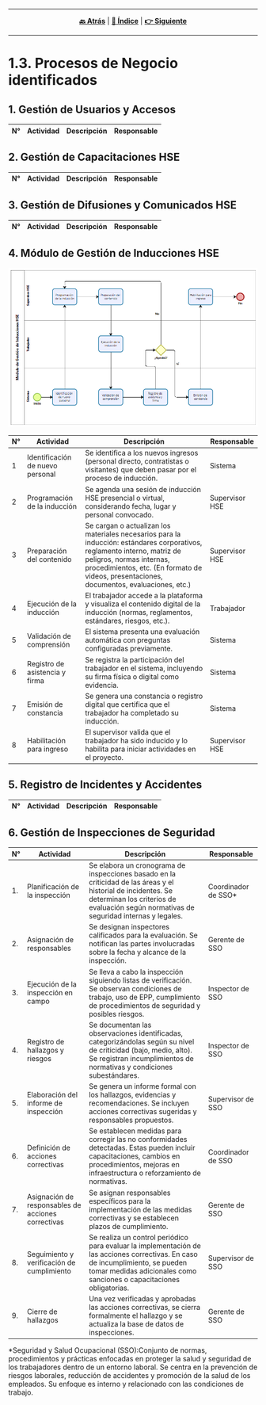 <hr>
<div align="center">
 
[**🔙 Atrás**](../1.2/1.2.md) | [**📜 Índice**](../../README.md) | [**👉 Siguiente**](../1.4/1.4.md)

</div>
<hr>

# 1.3. Procesos de Negocio identificados

## 1. Gestión de Usuarios y Accesos
| N° | Actividad | Descripción | Responsable |
|----|-----------|-------------|-------------|
## 2.	Gestión de Capacitaciones HSE
| N° | Actividad | Descripción | Responsable |
|----|-----------|-------------|-------------|
## 3.	Gestión de Difusiones y Comunicados HSE
| N° | Actividad | Descripción | Responsable |
|----|-----------|-------------|-------------|

## 4. Módulo de Gestión de Inducciones HSE

<p align="center">
  <img src="https://github.com/fiis-bd251/bd251-grupo1/blob/main/Images/Diagrama%20BPMN%20/Modulo%204%20-%20Actividades.png?raw=true" alt="Modulo 4 - Actividades">
</p>

| N° | Actividad | Descripción | Responsable |
|----|-----------|-------------|-------------|
|1	|Identificación de nuevo personal|	Se identifica a los nuevos ingresos (personal directo, contratistas o visitantes) que deben pasar por el proceso de inducción.|	Sistema|
|2	|Programación de la inducción|	Se agenda una sesión de inducción HSE presencial o virtual, considerando fecha, lugar y personal convocado.|	Supervisor HSE|
|3	|Preparación del contenido|	Se cargan o actualizan los materiales necesarios para la inducción: estándares corporativos, reglamento interno, matriz de peligros, normas internas, procedimientos, etc. (En formato de videos, presentaciones, documentos, evaluaciones, etc.)|	Supervisor HSE|
|4	|Ejecución de la inducción|	El trabajador accede a la plataforma y visualiza el contenido digital de la inducción (normas, reglamentos, estándares, riesgos, etc.).|	Trabajador|
|5	|Validación de comprensión|	El sistema presenta una evaluación automática con preguntas configuradas previamente.|	Sistema|
|6	|Registro de asistencia y firma|	Se registra la participación del trabajador en el sistema, incluyendo su firma física o digital como evidencia.|	Sistema|
|7	|Emisión de constancia|	Se genera una constancia o registro digital que certifica que el trabajador ha completado su inducción.|	Sistema|
|8	|Habilitación para ingreso|	El supervisor valida que el trabajador ha sido inducido y lo habilita para iniciar actividades en el proyecto.|	Supervisor HSE |

## 5.	Registro de Incidentes y Accidentes
| N° | Actividad | Descripción | Responsable |
|----|-----------|-------------|-------------|
## 6.	Gestión de Inspecciones de Seguridad
| N° | Actividad | Descripción | Responsable |
|----|-----------|-------------|-------------|
|1. |Planificación de la inspección|	Se elabora un cronograma de inspecciones basado en la criticidad de las áreas y el historial de incidentes. Se determinan los criterios de evaluación según normativas de seguridad internas y legales.|	Coordinador de SSO*
|2. |Asignación de responsables|	Se designan inspectores calificados para la evaluación. Se notifican las partes involucradas sobre la fecha y alcance de la inspección.|	Gerente de SSO
|3. |Ejecución de la inspección en campo|	Se lleva a cabo la inspección siguiendo listas de verificación. Se observan condiciones de trabajo, uso de EPP, cumplimiento de procedimientos de seguridad y posibles riesgos.|	Inspector de SSO
|4. |Registro de hallazgos y riesgos|	Se documentan las observaciones identificadas, categorizándolas según su nivel de criticidad (bajo, medio, alto). Se registran incumplimientos de normativas y condiciones subestándares.|	Inspector de SSO
|5. |Elaboración del informe de inspección|	Se genera un informe formal con los hallazgos, evidencias y recomendaciones. Se incluyen acciones correctivas sugeridas y responsables propuestos.|	Supervisor de SSO
|6. |Definición de acciones correctivas|	Se establecen medidas para corregir las no conformidades detectadas. Estas pueden incluir capacitaciones, cambios en procedimientos, mejoras en infraestructura o reforzamiento de normativas.|	Coordinador de SSO
|7. |Asignación de responsables de acciones correctivas|	Se asignan responsables específicos para la implementación de las medidas correctivas y se establecen plazos de cumplimiento.|	Gerente de SSO
|8. |Seguimiento y verificación de cumplimiento|	Se realiza un control periódico para evaluar la implementación de las acciones correctivas. En caso de incumplimiento, se pueden tomar medidas adicionales como sanciones o capacitaciones obligatorias.|	Supervisor de SSO
|9. |Cierre de hallazgos|	Una vez verificadas y aprobadas las acciones correctivas, se cierra formalmente el hallazgo y se actualiza la base de datos de inspecciones.|	Gerente de SSO

*Seguridad y Salud Ocupacional (SSO):Conjunto de normas, procedimientos y prácticas enfocadas en proteger la salud y seguridad de los trabajadores dentro de un entorno laboral. Se centra en la prevención de riesgos laborales, reducción de accidentes y promoción de la salud de los empleados. Su enfoque es interno y relacionado con las condiciones de trabajo.

